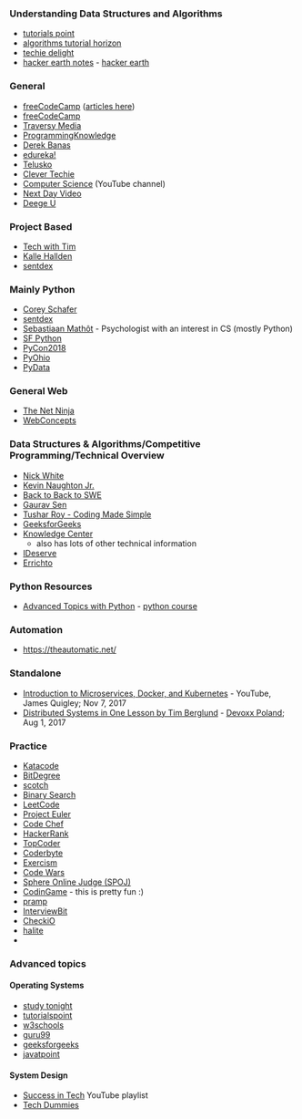 ### Understanding Data Structures and Algorithms
- [tutorials point](https://www.tutorialspoint.com/data_structures_algorithms/index.htm)
- [algorithms tutorial horizon](https://algorithms.tutorialhorizon.com/site-map/)
- [techie delight](https://www.techiedelight.com/)
- [hacker earth notes](https://www.hackerearth.com/practice/notes/) - [hacker earth](https://www.hackerearth.com/practice/)

### General
- [freeCodeCamp](https://www.freecodecamp.org/learn/) ([articles here](https://www.freecodecamp.org/news/))
- [freeCodeCamp](https://www.youtube.com/channel/UC8butISFwT-Wl7EV0hUK0BQ)
- [Traversy Media](https://www.youtube.com/user/TechGuyWeb)
- [ProgrammingKnowledge](https://www.youtube.com/user/ProgrammingKnowledge)
- [Derek Banas](https://www.youtube.com/user/derekbanas)
- [edureka!](https://www.youtube.com/user/edurekaIN)
- [Telusko](https://www.youtube.com/user/javaboynavin/playlists)
- [Clever Techie](https://www.youtube.com/channel/UC1WxZFhq56xs1oxXH-XveSQ/videos)
- [Computer Science](https://www.youtube.com/channel/UCbmb5IoBtHZTpYZCDBOC1CA) (YouTube channel)
- [Next Day Video](https://www.youtube.com/user/NextDayVideo/videos)
- [Deege U](https://www.youtube.com/channel/UCBy9lNSc8YxE0ggzVQCby2g)

### Project Based
- [Tech with Tim](https://www.youtube.com/channel/UC4JX40jDee_tINbkjycV4Sg)
- [Kalle Hallden](https://www.youtube.com/channel/UCWr0mx597DnSGLFk1WfvSkQ)
- [sentdex](https://www.youtube.com/user/sentdex)

### Mainly Python
- [Corey Schafer](https://www.youtube.com/user/schafer5)
- [sentdex](https://www.youtube.com/user/sentdex)
- [Sebastiaan Mathôt](https://www.youtube.com/user/ceebassmusic) - Psychologist with an interest in CS (mostly Python)
- [SF Python](https://www.youtube.com/channel/UC51aOZF5nnderbuar5D5ifw/videos)
- [PyCon2018](https://www.youtube.com/channel/UCsX05-2sVSH7Nx3zuk3NYuQ/videos)
- [PyOhio](https://www.youtube.com/channel/UCYqdrfvhGxNW3vXebypqXoQ)
- [PyData](https://www.youtube.com/user/PyDataTV/featured)

### General Web
- [The Net Ninja](https://www.youtube.com/channel/UCW5YeuERMmlnqo4oq8vwUpg)
- [WebConcepts](https://www.youtube.com/user/jelledTV/videos)

### Data Structures & Algorithms/Competitive Programming/Technical Overview
- [Nick White](https://www.youtube.com/channel/UC1fLEeYICmo3O9cUsqIi7HA)
- [Kevin Naughton Jr.](https://www.youtube.com/channel/UCKvwPt6BifPP54yzH99ff1g)
- [Back to Back to SWE](https://www.youtube.com/channel/UCmJz2DV1a3yfgrR7GqRtUUA)
- [Gaurav Sen](https://www.youtube.com/channel/UCRPMAqdtSgd0Ipeef7iFsKw)
- [Tushar Roy - Coding Made Simple](https://www.youtube.com/user/tusharroy2525/)
- [GeeksforGeeks](https://www.youtube.com/channel/UC0RhatS1pyxInC00YKjjBqQ)
- [Knowledge Center](https://www.youtube.com/channel/UCMn3_305DqmTylxJPFA8OJA)
  - also has lots of other technical information
- [IDeserve](https://www.youtube.com/channel/UCMNkvKnD3mo3Jj9eTwJllWw)
- [Errichto](https://www.youtube.com/channel/UCBr_Fu6q9iHYQCh13jmpbrg)

### Python Resources
- [Advanced Topics with Python](https://www.python-course.eu/advanced_topics.php) - [python course](https://www.python-course.eu/index.php)

### Automation
- https://theautomatic.net/

### Standalone
- [Introduction to Microservices, Docker, and Kubernetes](https://www.youtube.com/watch?v=1xo-0gCVhTU) - YouTube, James Quigley; Nov 7, 2017
- [Distributed Systems in One Lesson by Tim Berglund](https://www.youtube.com/watch?v=Y6Ev8GIlbxc) - [Devoxx Poland](https://www.youtube.com/channel/UCAu3kLPVR1KScr5BReBJTvg); Aug 1, 2017

### Practice
- [Katacode](https://www.katacoda.com/)
- [BitDegree](https://www.bitdegree.org/)
- [scotch](https://scotch.io/)
- [Binary Search](https://binarysearch.io/)
- [LeetCode](https://leetcode.com/)
- [Project Euler](https://projecteuler.net/)
- [Code Chef](https://www.codechef.com/)
- [HackerRank](https://www.hackerrank.com/)
- [TopCoder](https://www.topcoder.com/)
- [Coderbyte](https://www.coderbyte.com/)
- [Exercism](https://exercism.io/)
- [Code Wars](https://www.codewars.com/)
- [Sphere Online Judge (SPOJ)](https://www.spoj.com/)
- [CodinGame](https://www.codingame.com/servlet/urlinvite?u=3850863) - this is pretty fun :)
- [pramp](https://www.pramp.com/invt/mGZVJBAy4wuBrqPdLmA2)
- [InterviewBit](https://www.interviewbit.com/invite/dahbdf)
- [CheckiO](https://checkio.org/)
- [halite](https://halite.io/)
-


### Advanced topics
#### Operating Systems
- [study tonight](https://www.studytonight.com/operating-system/)
- [tutorialspoint](https://www.tutorialspoint.com/operating_system/os_quick_guide.htm)
- [w3schools](https://www.w3schools.in/operating-system-tutorial/intro/)
- [guru99](https://www.guru99.com/operating-system-tutorial.html)
- [geeksforgeeks](https://www.geeksforgeeks.org/operating-systems/)
- [javatpoint](https://www.javatpoint.com/os-tutorial)


#### System Design
- [Success in Tech](https://www.youtube.com/watch?v=0163cssUxLA&list=PLA8lYuzFlBqAy6dkZHj5VxUAaqr4vwrka) YouTube playlist
- [Tech Dummies](https://www.youtube.com/channel/UCn1XnDWhsLS5URXTi5wtFTA)
